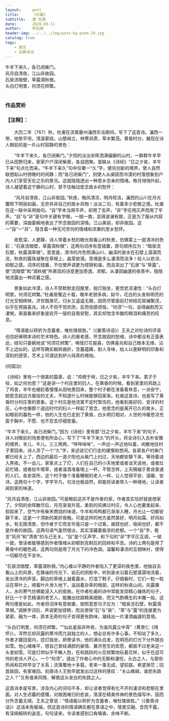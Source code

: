 ```yaml
---
layout:     post
title:      《日暮》
subtitle:   唐 杜甫
date:       2020-09-11
author:     听松阁
header-img: ../../../img/post-bg-poem-29.jpg
catalog: true
tags:
    - 美文
    - 古典诗词
---
```


牛羊下来久，各已闭柴门。<br>
风月自清夜，江山非故园。<br>
石泉流暗壁，草露滴秋根。<br>
头白灯明里，何须花烬繁。<br><br>

### 作品赏析
### 【注释】：
　　大历二年（767）秋，杜甫在流寓夔州瀼西东屯期间，写下了这首诗。瀼西一带，地势平坦，清溪萦绕，山壁峭立，林寒涧肃，草木繁茂。黄昏时分，展现在诗人眼前的是一片山村寂静的景色：
  
　　“牛羊下来久，各已闭柴门。”夕阳的淡淡余晖洒满偏僻的山村，一群群牛羊早已从田野归来，家家户户深闭柴扉，各自团聚。首联从《诗经》“日之夕矣，羊牛下来”句点化而来。“牛羊下来久”句中仅著一“久”字，便另创新的境界，使人自然联想起山村傍晚时的闲静；而“各已闭柴门”，则使人从阒寂而冷漠的村落想象到户内人们享受天伦之乐的景况。这就隐隐透出一种思乡恋亲的情绪。皓月悄悄升起，诗人凝望着这宁静的山村，禁不住触动思念故乡的愁怀：
  
　　“风月自清夜，江山非故园。”秋夜，晚风清凉，明月皎洁，瀼西的山川在月光覆照下明丽如画，无奈并非自己的故乡风物！淡淡二句，有着多少悲郁之感。杜甫在这一联中采用拗句。“自”字本当用平声，却用了去声，“非”字应用仄声而用了平声。“自”与“非”是句中关键有字眼，一拗一救，显得波澜有致，正是为了服从内容的需要，深曲委婉地表达了怀念故园的深情。江山美丽，却非故园。这一“自”一“非”，隐含着一种无可奈何的情绪和浓重的思乡愁怀。
  
　　夜愈深，人更静，诗人带着乡愁的眼光观看山村秋景，仿佛蒙上一层清冷的色彩：“石泉流暗壁，草露滴秋根”，这两句词序有意错置，原句顺序应为：“暗泉流石壁，秋露滴草根”。意思是，清冷的月色照满山川，幽深的泉水在石壁上潺潺而流，秋夜的露珠凝聚在草根上，晶莹欲滴。意境是多么凄清而洁净！给人以悲凉、抑郁之感。词序的错置，不仅使声调更为铿锵和谐，而且突出了“石泉”与“草露”，使“流暗壁”和“滴秋根”所表现的诗意更加奇逸、浓郁。从凄寂幽邃的夜景中，隐隐地流露出一种迟暮之感。
  
　　景象如此冷漠，诗人不禁默默走回屋里，挑灯独坐，更觉悲凉凄怆：“头白灯明里，何须花烬繁。”杜甫居蜀近十载，晚年老弱多病，如今，花白的头发和明亮的灯光交相辉映，济世既渺茫，归乡又遥遥无期，因而尽管面前灯烬结花斑斓繁茂，似乎在预报喜兆，诗人不但不觉欢欣，反而倍感烦恼，“何须”一句，说得幽默而又凄惋，表面看来好象是宕开一层的自我安慰，其实却饱含辛酸的眼泪和痛苦的叹息。
  
　　“情语能以转折为含蓄者，唯杜陵居胜。”（《姜斋诗话》）王夫之对杜诗的评语也恰好阐明本诗的艺术特色。诗人的衰老感，怀念故园的愁绪，诗中都没有正面表达，结句只委婉地说“何须花烬繁”，嗔怪灯花报喜，仿佛喜兆和自己根本无缘，沾不上边似的，这样写确实婉转曲折，含蓄蕴藉，耐人寻味，给人以更鲜明的印象和深刻的感受，艺术上可谓达到炉火纯青的境地。　　

(何国治)


《诗经》里有一个很美的篇章，说：“鸡栖于埘，日之夕矣，羊牛下来。君子于役，如之何勿思？”这是讲一个村庄里的妇人，在黄昏的时候，看到家里的鸡跳上了鸡舍，羊牛也被赶着慢慢从田地里回来，整个村子都在准备着休息，一派安宁，她思念起远方服役的丈夫，不知道什么时候能够回家来。杜甫这首诗，也是写了黄昏时分村庄里的景象。这个村庄是他流寓不定时暂住的，他看到美好的、安详的村庄，心中也像那个遥远时代的妇人一样起了思念，他思念的是离开已久的故乡。正如眼前的暮色一样，他的人生也已走到了黄昏，白头明灯相对，人世的冷暖苍凉充盈于胸中，不愿、也不忍去仔细思量。

“牛羊下来久，各已闭柴门。”因为《诗经》里有那“日之夕矣，羊牛下来”的句子，诗人对眼前的场景便有所会心，写下了“牛羊下来久”的开头，将全诗引入古朴安雅的境界。羊儿、牛儿，三三两两，“咩咩哞哞”，一声远一声近地叫着，闲散地往村子里回来。诗人添了一个“久”字，来述说它们行走的缓慢和悠闲。各家各户的柴门都已经关上了，西边的最后一道夕阳也从柴门上扫过，天地都安静下来，等待着进入黑夜。不一会儿，家家点上了灯，人们在自己的小天地里或者谈天说地，或者灶前忙碌，或者给牛喂草，或者温酒准备喝上一杯。不管怎样，上天赐福于善良普通的人们，各安其所，这个村子像个准备睡眠的老人一样，让人觉得平安、温暖、安详。这两句十个字，字字平凡，句法也极自然，却能将读者带入一种境地，让读者闻到家的味道。

“风月自清夜，江山非故园。”可是眼前这并不是作者的家，作者其实恰好就是想家了。夕阳的余晖散尽后，月亮渐渐升高，柔软的风拂过村庄，令人心也要柔起来、软起来了，空气中有柴禾燃烧的味道，牛羊和鸡鸭都已渐渐入睡，月光让一切都安静下来，这是一个清新的美好夜晚。可是这样的地方虽然美好，明月如霜、好风如水，有无限清景，但作者于它而言毕竟只是一个过客。阒寂也好，喧闹也好，都不是作者的故园。这两句语气虽然很淡，其实深藏着极浓的悲郁。一个“自”字，极言“风月”和“清夜”的与己无关。“自”是个仄声字，和下句的“非”字平仄互调，一拗一就，使读者能够感到作者情绪从抑郁到克制后的回转和平息。诗的上两句是用了黄昏中的暖色调，这两句则是用了月光下的冷色调。温馨和凄凉的互相映衬，使得一切都尽在不言中。

“石泉流暗壁，草露滴秋根。”内心难以平静的作者陷入了更深的夜色里，他独自去看山上的风景，在静谧的月光下、岩石的阴影中，听到泉水沿着石壁潺潺地流着，发出清冷的声音。脚边的草根上凝着露水，打湿了鞋子。仔细看时，它们一粒一粒沾在草叶上，顺着叶片渗入地下，滋润着杂草的根部。这样的秋夜山间，风露袭人，水的寒气仿佛能浸入人的皮肤。在作者杜甫的诗中常能发现精心锤炼的句子，好比一个手艺精湛的老艺人，能雕出纹路精美细致、而又气韵横生的木雕一般。这两句便是如此，作者将词序有意倒置，按照意思句子应为：“暗泉流石壁，秋露滴草根。”调换字词后，声调更加铿锵，而且使得“石”与“泉”、“草”与“露“的连接更为紧密、融为一体，原本无奇的句子变得更有韵味，凝结出一片凄清幽遽的意境。

“头白灯明里，何须花烬繁。“”似此星辰非昨夜，为谁风露立中宵”（黄景仁《琦怀》）。浑然忘却风露的寒冷而兀自独立的人，想必总有许多心事。不知站了多久，作者才踱回室内，捻灯独坐，把卷读书，他的满头白发，在明亮的灯光下分外银白如雪。他心绪难平，想自己曾经满腔的豪情、兼济苍生的宏愿，都抵不过老来这一头发如雪。可是灯烬似乎不解人愁，在和跳跃的火花频繁地玩着花样，似乎在逗可怜的老诗人开心。一个“何须”，道出了作者心中的无聊和凄怆，头白之人，与那些热闹和花样早没了关系；流落蜀地十多载，老来一事无成，望前路，希望渺茫；回首故园，有家难回。初唐诗人王勃早就发出过这样的感叹：“关山难越，谁悲失路之人？”又有谁来同情、解救这头发白的失路之人。

这首诗本是写景，涉及内心的词句不多，却让读者觉得有化不开的凄凉和悲郁在里面。对人生迟暮的感慨，对故困难归的悲哀，荡漾在精美传神的景色描写中，因而分外含蓄无垠。王夫之曾说：“情语能以转折为含蓄者，唯杜陵居胜。”（《姜斋诗话》）这话未免极端，但这首诗的情语确实都在景语之中，情景交融、含而不露，有深绵婉转的姿态，句句读来，令读者感到口角噙香、余味不断。
